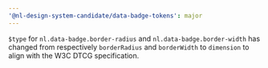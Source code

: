 ```yaml
---
'@nl-design-system-candidate/data-badge-tokens': major
---
```


`$type` for `nl.data-badge.border-radius` and `nl.data-badge.border-width` has changed from respectively `borderRadius` and `borderWidth` to `dimension` to align with the W3C DTCG specification.
